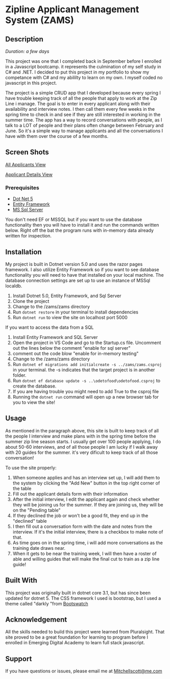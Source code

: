 # Zipline Applicant Management System (ZAMS)

## Description

_Duration: a few days_

This project was one that I completed back in September before I enrolled in a Javascript bootcamp. it represents the culmination of my self study in C# and .NET. 
I decided to put this project in my portfolio to show my competance with C# and my abililty to learn on my own. I myself coded no javascript in this project.

The project is a simple CRUD app that I developed because every spring I have trouble keeping track of all the people that apply to work at the Zip Line i manage.
The goal is to enter in every applicant along with their availability and interview notes. I then call them every few weeks in the spring time to check in and see if they
are still interested in working in the summer time. The app has a way to record conversations with people, as I talk to a LOT of people and their plans often change
between February and June. So it's a simple way to manage applicants and all the conversations I have with them over the course of a few months.

## Screen Shots

[All Applicants View](https://i.ibb.co/sKV8FLf/allapplicants.png)

[Applicant Details View](https://i.ibb.co/SJRs49V/applicant-details.png)

### Prerequisites

- [Dot Net 5](https://dotnet.microsoft.com/download/dotnet/5.0)
- [Entity Framework](https://docs.microsoft.com/en-us/ef/core/get-started/overview/install)
- [MS Sql Server](https://docs.microsoft.com/en-us/sql/database-engine/configure-windows/sql-server-express-localdb?view=sql-server-ver15)

You don't need EF or MSSQL but if you want to use the database functionality then you will have to install it and run the commands written below.
Right off the bat the program runs with in-memory data already written for inspection.

## Installation

My project is built in Dotnet version 5.0 and uses the razor pages framework. I also utilize Entity Framework so if you want to see database functionality you will need to have that installed on your local machine.
The database connection settings are set up to use an instance of MSSql localdb.

1. Install Dotnet 5.0, Entity Framework, and Sql Server
2. Clone the project
3. Change to the /zams/zams directory
4. Run `dotnet restore` in your terminal to install dependencies
5. Run `dotnet run` to view the site on localhost port 5000

If you want to access the data from a SQL 
1. Install Entity Framework and SQL Server
2. Open the project in VS Code and go to the Startup.cs file. Uncomment out the lines below the comment "enable for sql server"
3. comment out the code blow "enable for in-memory testing"
4. Change to the /zams/zams directory
5. Run `dotnet ef migrations add initialcreate -s ../zams/zams.csproj` in your terminal. the -s indicates that the target project is in another folder.
6. Run `dotnet ef database update -s ..\odetofood\odetofood.csproj` to create the database.
7. If you are having trouble you might need to add <GenerateRuntimeConfigurationFiles>True</GenerateRuntimeConfigurationFiles> to the csproj file
8. Running the `dotnet run` command will open up a new browser tab for you to view the site!

## Usage

As mentioned in the paragraph above, this site is built to keep track of all the people I interview and make plans with in the spring time before the summer
zip line season starts. I usually get over 100 people applying, I do about 50-60 interviews, and of all those people I am lucky if I walk away with 20
guides for the summer. it's very dificult to keep track of all those conversation!

To use the site properly:
1. When someone applies and has an interview set up, I will add them to the system by clicking the "Add New" button in the top right corner of the table
2. Fill out the applicant details form with their information
3. After the initial interview, I edit the applicant again and check whether they will be joining us for the summer. If they are joining us, they will be on the "Pending table"
4. If they declined the job or won't be a good fit, they end up in the "declined" table
5. I then fill out a conversation form with the date and notes from the interview. If it's the initial interview, there is a checkbox to make note of that.
6. As time goes on in the spring time, i will add more conversations as the training date draws near.
7. When it gets to be near the training week, I will then have a roster of able and willing guides that will make the final cut to train as a zip line guide!

## Built With

This project was originally built in dotnet core 3.1, but has since been updated for dotnet 5. The CSS framework I used is bootstrap, but I used a theme called "darkly "from [Bootswatch](https://bootswatch.com/darkly/)

## Acknowledgement
All the skills needed to build this project were learned from Pluralsight. 
That site proved to be a great foundation for learning to program before I enrolled in Emerging Digital Academy to learn full stack javascript.

## Support
If you have questions or issues, please email me at Mitchellscott@me.com
